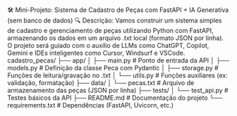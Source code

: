 🛠️ Mini-Projeto: Sistema de Cadastro de Peças com FastAPI + IA Generativa (sem banco de dados)
🔍 Descrição:
Vamos construir um sistema simples de cadastro e gerenciamento de peças utilizando Python com FastAPI, armazenando os dados em um arquivo .txt local (formato JSON por linha). O projeto será guiado com o auxílio de LLMs como ChatGPT, Copilot, Gemini e IDEs inteligentes como Cursor, Windsurf e VSCode.
    cadastro_pecas/
    ├── app/
    │   ├── main.py               # Ponto de entrada da API
    │   ├── models.py             # Definição da classe Peca com Pydantic
    │   ├── storage.py            # Funções de leitura/gravação no .txt
    │   └── utils.py              # Funções auxiliares (ex: validação, formatação)
    ├── data/
    │   └── pecas.txt             # Arquivo de armazenamento das peças (JSON por linha)
    ├── tests/
    │   └── test_api.py           # Testes básicos da API
    ├── README.md                 # Documentação do projeto
    └── requirements.txt          # Dependências (FastAPI, Uvicorn, etc.)

